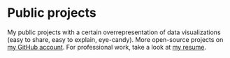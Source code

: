 # Public projects

My public projects with a certain overrepresentation of data visualizations (easy to share, easy to explain, eye-candy).
More open-source projects on [my GitHub account](https://github.com/stared). For professional work, take a look at [my resume](/resume).
